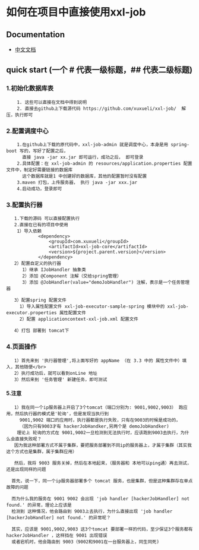   # 如何在项目中直接使用xxl-job 
  ## Documentation
  - [中文文档](http://www.xuxueli.com/xxl-job/)
  
  ## quick start (一个 # 代表一级标题，## 代表二级标题)
  ### 1.初始化数据库表
        1. 这些可以直接在文档中得到说明
        2. 直接去github上下载源代码 https://github.com/xuxueli/xxl-job/  解压，执行即可
  ### 2.配置调度中心
        1.在github上下载的原代码中，xxl-job-admin 就是调度中心，本身是用 spring-boot 写的，写好了配置之后，
          直接 java -jar xx.jar 即可运行，成功之后， 即可登录
        2.具体配置：在 xxl-job-admin 的 resources/application.properties 配置文件中，制定好需要链接的数据库
          这个数据库就是1 中创建好的数据库，其他的配置暂时没有配置
        3.maven 打包，上传服务器， 执行 java -jar xxx.jar
        4.启动成功，登录即可

  ### 3.配置执行器
       1.下载的源码 可以直接配置执行
       2.直接在已有的项目中使用
        1）导入依赖
        		<dependency>
        			<groupId>com.xuxueli</groupId>
        			<artifactId>xxl-job-core</artifactId>
        			<version>${project.parent.version}</version>
        		</dependency>
       2）配置自定义的执行器
          1）继承 IJobHandler 抽象类
          2）添加 @Component 注解（交给spring管理）
          3）添加 @JobHandler(value="demoJobHandler") 注解，表示是一个任务管理器
          
       3）配置spring 配置文件
         1）导入属性配置文件 xxl-job-executor-sample-spring 模块中的 xxl-job-executor.properties 属性配置文件
         2）配置 applicationcontext-xxl-job.xml 配置文件 
        
       4）打包 部署到 tomcat下
       
  ### 4.页面操作
       1）首先来到 '执行器管理',将上面写好的 appName （在 3.3 中的 属性文件中）填入，其他随便</br>
       2）执行成功后，就可以看到onLine 地址
       3）然后来到 '任务管理' 新建任务，即可测试
  #### 5.注意
       1）我在同一个ip服务器上开启了3个tomcat（端口分别为: 9001,9002,9003） 跑应用，然后执行器的模式是'轮询'，但是发现当执行到 
         9001,9002 端口的应用时，执行器都是执行失败，只有在9003的时候是成功的，
         （因为只有9003才有 hackerJobHandker,另两个是 demoJobHandker)
        理论上 轮询的方式在 9001,9002一旦检测到无法执行时，应该跑到9003去执行，为什么会直接失败呢？
       因为我这种部署方式不属于集群，要把服务部署到不同ip的服务器上，才属于集群（其实我这个方式也是集群，属于集群应用）
       
       然后，我将 9003 服务关掉，然后在本地起来，（服务器和 本地可以ping通）再去测试，还是出现同样的问题
       
      首先，说一下，同一个ip服务器部署多个 tomcat 服务，也是集群，但是这种集群存在单点故障的问题
      
      而为什么我的服务在 9001 9002 会出现 'job handler [hackerJobHandler] not found.' 的异常，理论上应该是
      检测到 这种情况，他会路由到 9003上去执行，为什么直接出现 'job handler [hackerJobHandler] not found.' 的异常呢？
      
      其实，应该是 9001,9002,9003 这3个tomcat 要部署一样的代码，至少保证3个服务都有 hackerJobHandler ，这样挡在 9001 出现错误
      或者宕机时，他会路由到 9003（9002和9001在一台服务器上，同生同死)
      
      

        